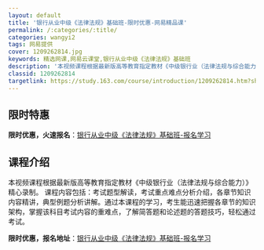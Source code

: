 ```yaml
---
layout: default
title: '银行从业中级《法律法规》基础班-限时优惠-网易精品课'
permalink: /:categories/:title/
categories: wangyi2
tags: 网易提供
cover: 1209262814.jpg
keywords: 精选网课,网易云课堂,银行从业中级《法律法规》基础班
description: '本视频课程根据最新版高等教育指定教材《中级银行业（法律法规与综合能力）》精心录制。课程内容包括：考试题型解读，考试重点难'
classid: 1209262814
targetlink: https://study.163.com/course/introduction/1209262814.htm?share=1&shareId=1025206652&utm_campaign=share&utm_medium=iphoneShare&utm_source=&utm_u=1025206652
---
```


## 限时特惠

**限时优惠，火速报名**：[银行从业中级《法律法规》基础班-报名学习](https://study.163.com/course/introduction/1209262814.htm?share=1&shareId=1025206652&utm_campaign=share&utm_medium=iphoneShare&utm_source=&utm_u=1025206652)

## 课程介绍

本视频课程根据最新版高等教育指定教材《中级银行业（法律法规与综合能力）》精心录制。 课程内容包括：考试题型解读，考试重点难点分析介绍，各章节知识内容精讲，典型例题分析讲解。通过本课程的学习，考生能迅速把握各章节的知识架构，掌握该科目考试内容的重难点，了解简答题和论述题的答题技巧，轻松通过考试。

**限时优惠，报名地址**：[银行从业中级《法律法规》基础班-报名学习](https://study.163.com/course/introduction/1209262814.htm?share=1&shareId=1025206652&utm_campaign=share&utm_medium=iphoneShare&utm_source=&utm_u=1025206652)

